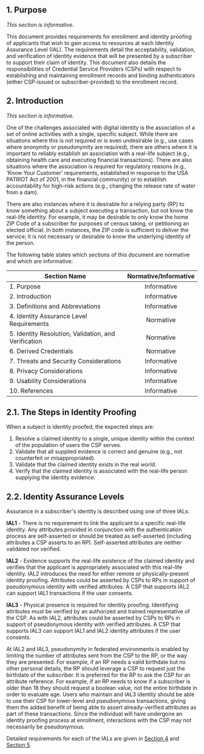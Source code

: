 <a name="sec1"></a>

<div class="breaker"></div>

## 1. <a name="purpose"></a> Purpose

_This section is informative._

This document provides requirements for enrollment and identity proofing of applicants that wish to gain access to resources at each Identity Assurance Level (IAL).  The requirements detail the acceptability, validation, and verification of identity evidence that will be presented by a subscriber to support their claim of identity. This document also details the responsibilities of Credential Service Providers (CSPs) with respect to establishing and maintaining enrollment records and binding authenticators (either CSP-issued or subscriber-provided) to the enrollment record.

<a name="sec2"></a>

## 2. <a name="intro"></a> Introduction

_This section is informative._

One of the challenges associated with digital identity is the association of a set of online activities with a single, specific subject. While there are situations where this is not required or is even undesirable (e.g., use cases where anonymity or pseudonymity are required), there are others where it is important to reliably establish an association with a real-life subject (e.g., obtaining health care and executing financial transactions). There are also situations where the association is required for regulatory reasons (e.g., 'Know Your Customer' requirements, established in response to the USA PATRIOT Act of 2001, in the financial community) or to establish accountability for high-risk actions (e.g., changing the release rate of water from a dam).

There are also instances where it is desirable for a relying party (RP) to know something about a subject executing a transaction, but not know the real-life identity. For example, it may be desirable to only know the home ZIP Code of a subscriber for purposes of census taking, or petitioning an elected official. In both instances, the ZIP code is sufficient to deliver the service; it is not necessary or desirable to know the underlying identity of the person. 

The following table states which sections of this document are normative and which are informative:

|Section Name|Normative/Informative|
|----|:--:|
|1. Purpose|Informative|
|2. Introduction|Informative|
|3. Definitions and Abbreviations|Informative|
|4. Identity Assurance Level Requirements|Normative|
|5. Identity Resolution, Validation, and Verification|Normative|
|6. Derived Credentials|Normative|
|7. Threats and Security Considerations|Informative|
|8. Privacy Considerations|Informative|
|9. Usability Considerations|Informative|
|10. References|Informative|

## 2.1. The Steps in Identity Proofing

When a subject is identity proofed, the expected steps are:  

1. Resolve a claimed identity to a single, unique identity within the context of the population of users the CSP serves.
2. Validate that all supplied evidence is correct and genuine (e.g., not counterfeit or misappropriated).
3. Validate that the claimed identity exists in the real world.
4. Verify that the claimed identity is associated with the real-life person supplying the identity evidence.

## 2.2. Identity Assurance Levels

Assurance in a subscriber's identity is described using one of three IALs:

**IAL1** - There is no requirement to link the applicant to a specific real-life identity. Any attributes provided in conjunction with the authentication process are self-asserted or should be treated as self-asserted (including attributes a CSP asserts to an RP). Self-asserted attributes are neither validated nor verified.

**IAL2** - Evidence supports the real-life existence of the claimed identity and verifies that the applicant is appropriately associated with this real-life identity. IAL2 introduces the need for either remote or physically-present identity proofing. Attributes could be asserted by CSPs to RPs in support of pseudonymous identity with verified attributes. A CSP that supports IAL2 can support IAL1 transactions if the user consents.

**IAL3** - Physical presence is required for identity proofing. Identifying attributes must be verified by an authorized and trained representative of the CSP. As with IAL2, attributes could be asserted by CSPs to RPs in support of pseudonymous identity with verified attributes.  A CSP that supports IAL3 can support IAL1 and IAL2 identity attributes if the user consents.

At IAL2 and IAL3, pseudonymity in federated environments is enabled by limiting the number of attributes sent from the CSP to the RP, or the way they are presented. For example, if an RP needs a valid birthdate but no other personal details, the RP should leverage a CSP to request just the birthdate of the subscriber. It is preferred for the RP to ask the CSP for an attribute reference. For example, if an RP needs to know if a subscriber is older than 18 they should request a boolean value, not the entire birthdate in order to evaluate age. Users who maintain and IAL3 identity should be able to use their CSP for lower-level and pseudonymous transactions, giving them the added benefit of being able to assert already-verified attributes as part of these transactions. Since the individual will have undergone an identity proofing process at enrollment, interactions with the CSP may not necessarily be pseudonymous.

Detailed requirements for each of the IALs are given in [Section 4](#ial-section) and [Section 5](#ipv-section).
